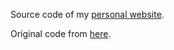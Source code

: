 Source code of my <a href="https://sarah-allec.github.io/" target="_blank"> personal website</a>.

Original code from <a href="https://github.com/WesleyyC/wesleyyc.github.io"> here</a>.
